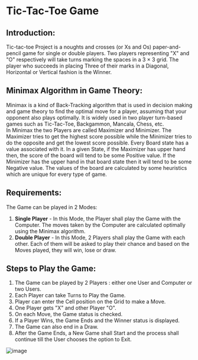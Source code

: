 # Tic-Tac-Toe Game

## Introduction:
Tic-tac-toe Project is a noughts and crosses (or Xs and Os) paper-and-pencil game for single or double players. Two players representing "X" and "O" respectively will take turns marking the spaces in a 3 × 3 grid. The player who succeeds in placing Three of their marks in a Diagonal, Horizontal or Vertical fashion is the Winner.
## Minimax Algorithm in Game Theory:
Minimax is a kind of Back-Tracking algorithm that is used in decision making and game theory to find the optimal move for a player, assuming that your opponent also plays optimally. It is widely used in two player turn-based games such as Tic-Tac-Toe, Backgammon, Mancala, Chess, etc.<br>
In Minimax the two Players are called Maximizer and Minimizer. The Maximizer tries to get the highest score possible while the Minimizer tries to do the opposite and get the lowest score possible. Every Board state has a value associated with it. In a given State, if the Maximizer has upper hand then, the score of the board will tend to be some Positive value. If the Minimizer has the upper hand in that board state then it will tend to be some Negative value. The values of the board are calculated by some heuristics which are unique for every type of game.
## Requirements:
The Game can be played in 2 Modes:<br>
1. **Single Player** - In this Mode, the Player shall play the Game with the Computer. The moves taken by the Computer are calculated optimally using the Minimax algorithm.
2. **Double Player** - In this Mode, 2 Players shall play the Game with each other. Each of them will be asked to play their chance and based on the Moves played, they will win, lose or draw.
## Steps to Play the Game:
1. The Game can be played by 2 Players : either one User and Computer or two Users.
2. Each Player can take Turns to Play the Game.
3. Player can enter the Cell position on the Grid to make a Move.
4. One Player gets "X" and other Player "O".
5. On each Move, the Game status is checked.
6. If a Player Wins, the Game Ends and the Winner status is displayed.
7. The Game can also end in a Draw.
8. After the Game Ends, a New Game shall Start and the process shall continue till the User chooses the option to Exit.

![image](https://user-images.githubusercontent.com/108017134/209459667-01a93ea6-c6c5-4a68-af8e-dafd64d06790.png)
